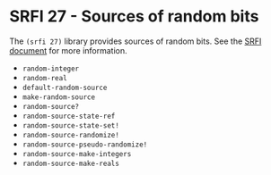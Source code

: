 # SRFI 27 - Sources of random bits

The `(srfi 27)` library provides sources of random bits. See the
[SRFI document](http://srfi.schemers.org/srfi-27/srfi-27.html) for
more information.

- `random-integer`
- `random-real`
- `default-random-source`
- `make-random-source`
- `random-source?`
- `random-source-state-ref`
- `random-source-state-set!`
- `random-source-randomize!`
- `random-source-pseudo-randomize!`
- `random-source-make-integers`
- `random-source-make-reals`
